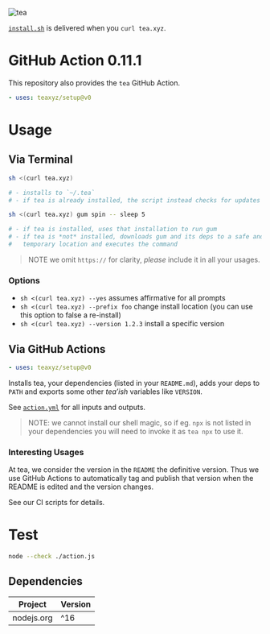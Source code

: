 ![tea](https://tea.xyz/banner.png)

[`install.sh`](./install.sh) is delivered when you `curl tea.xyz`.

# GitHub Action 0.11.1

This repository also provides the `tea` GitHub Action.

```yaml
- uses: teaxyz/setup@v0
```


# Usage

## Via Terminal

```sh
sh <(curl tea.xyz)

# - installs to `~/.tea`
# - if tea is already installed, the script instead checks for updates
```

```sh
sh <(curl tea.xyz) gum spin -- sleep 5

# - if tea is installed, uses that installation to run gum
# - if tea is *not* installed, downloads gum and its deps to a safe and
#   temporary location and executes the command
```

> NOTE we omit `https://` for clarity, *please* include it in all your usages.

### Options

* `sh <(curl tea.xyz) --yes` assumes affirmative for all prompts
* `sh <(curl tea.xyz) --prefix foo` change install location (you can use this option to false a re-install)
* `sh <(curl tea.xyz) --version 1.2.3` install a specific version


## Via GitHub Actions

```yaml
- uses: teaxyz/setup@v0
```

Installs tea, your dependencies (listed in your `README.md`), adds your deps
to `PATH` and exports some other *tea’ish* variables like `VERSION`.

See [`action.yml`] for all inputs and outputs.

> NOTE: we cannot install our shell magic, so if eg. `npx` is not listed in
> your dependencies you will need to invoke it as `tea npx` to use it.

[action.yml]: ../../action.yml

### Interesting Usages

At tea, we consider the version in the `README` the definitive version.
Thus we use GitHub Actions to automatically tag and publish that version when
the README is edited and the version changes.

See our CI scripts for details.


# Test

```sh
node --check ./action.js
```

## Dependencies

|   Project   | Version |
|-------------|---------|
| nodejs.org  | ^16     |


[`action.yml`]: ./action.yml
